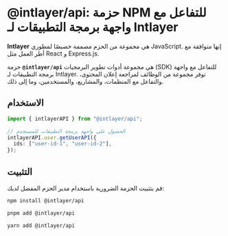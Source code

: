 # @intlayer/api: حزمة NPM للتفاعل مع واجهة برمجة التطبيقات لـ Intlayer

**Intlayer** هي مجموعة من الحزم مصممة خصيصًا لمطوري JavaScript. إنها متوافقة مع أطر العمل مثل React و Express.js.

حزمة **`@intlayer/api`** هي مجموعة أدوات تطوير البرمجيات (SDK) للتفاعل مع واجهة برمجة التطبيقات لـ Intlayer. توفر مجموعة من الوظائف لمراجعة إعلان المحتوى، والتفاعل مع المنظمات، والمشاريع، والمستخدمين، وما إلى ذلك.

## الاستخدام

```ts
import { intlayerAPI } from "@intlayer/api";

// الحصول على واجهة برمجة التطبيقات للمستخدم
intlayerAPI.user.getUserAPI({
  ids: ["user-id-1", "user-id-2"],
});
```

## التثبيت

قم بتثبيت الحزمة الضرورية باستخدام مدير الحزم المفضل لديك:

```bash packageManager="npm"
npm install @intlayer/api
```

```bash packageManager="pnpm"
pnpm add @intlayer/api
```

```bash packageManager="yarn"
yarn add @intlayer/api
```
